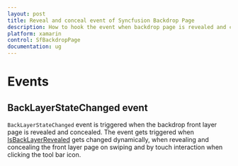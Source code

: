 ```yaml
---
layout: post
title: Reveal and conceal event of Syncfusion Backdrop Page
description: How to hook the event when backdrop page is revealed and concealed.
platform: xamarin
control: SfBackdropPage
documentation: ug
---
```


# Events

## BackLayerStateChanged event

`BackLayerStateChanged` event is triggered when the backdrop front layer page is revealed and concealed. The event gets triggered when [IsBackLayerRevealed](https://help.syncfusion.com/cr/xamarin/Syncfusion.SfBackdrop.XForms~Syncfusion.XForms.Backdrop.SfBackdropPage~IsBackLayerRevealed.html)  gets changed dynamically, when revealing and concealing the front layer page on swiping and by touch interaction when clicking the tool bar icon.


